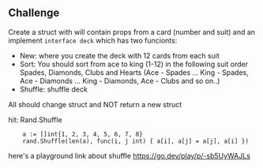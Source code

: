 
## Challenge

Create a struct with will contain props from a card (number and suit) and an implement `interface deck` which has two funcionts:
 - New: where you create the deck with 12 cards from each suit
 - Sort: You should sort from ace to king (1-12) in the following suit order Spades, Diamonds, Clubs and Hearts 
    (Ace - Spades ... King - Spades, Ace - Diamonds ... King - Diamonds, Ace - Clubs and so on..)
- Shuffle: shuffle deck

All should change struct and NOT return a new struct

hit: Rand.Shuffle

```
    a := []int{1, 2, 3, 4, 5, 6, 7, 8}
    rand.Shuffle(len(a), func(i, j int) { a[i], a[j] = a[j], a[i] })

```

here's a playground link about shuffle https://go.dev/play/p/-sb5UyWAJLs